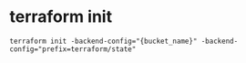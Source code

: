 # terraform init

```
terraform init -backend-config="{bucket_name}" -backend-config="prefix=terraform/state"
```
